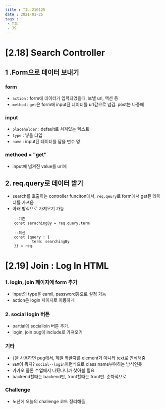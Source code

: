 ```yaml
---
title : TIL-210125
date : 2021-01-25
tags :
 - TIL
 - JS
---
```


# [2.18] Search Controller 

## 1 .Form으로 데이터 보내기
### form
* `action` : form에 데이터가 입력되었을때, 보낼 url, 액션 등
* `method` : `get`은 form에 input된 데이터를 url값으로 넘김. post는 나중에

### input
* `placeholder` : default로 쳐져있는 텍스트
* `type` : 넣을 타입
* `name` : input된 데이터를 담을 변수 명

### methoed = "get"
* input에 넘겨진 value를 url에 


## 2. req.query로 데이터 받기
* search를 호출하는 controller funciton에서, `req.qeury`로 form에서 get된 데이터를 가져옴
* 아래 방식으로 가져오기 가능
```
    --기존
    const serachingBy = req.query.term

    --최신
    const {query : {
            term: searchingBy
    }} = req.
```

# [2.19] Join : Log In HTML

### 1. login, join 페이지에 form 추가
* input의 type을 eamil, password등으로 설정 가능
* action은 login 페이지로 이동하게

### 2. social login 버튼
* partial에 socialloin 버튼 추가. 
* login, join pug에 include로 가져오기

### 기타
* `|`을 사용하면 pug에서, 제일 앞글자를 element가 아니라 text로 인식해줌
* `BEM`이 뭐지? `social--login`이런식으로 class name부여하는 방식인듯
* 카카오 클론 수업에서 다뤘다니까 찾아볼 필요
* backend할때는 backend만, front할때는 front만. 순차적으로

### Challenge
* 노션에 오늘의 challenge 코드 정리해둠